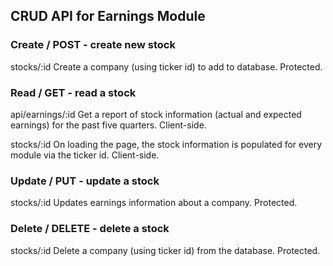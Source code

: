 ## CRUD API for Earnings Module


### Create / POST - create new stock
stocks/:id
Create a company (using ticker id) to add to database. Protected.

### Read / GET - read a stock
api/earnings/:id
Get a report of stock information (actual and expected earnings) for the past five quarters. Client-side.

stocks/:id
On loading the page, the stock information is populated for every module via the ticker id. Client-side.

### Update / PUT - update a stock
stocks/:id
Updates earnings information about a company. Protected.

### Delete / DELETE - delete a stock
stocks/:id
Delete a company (using ticker id) from the database. Protected.
